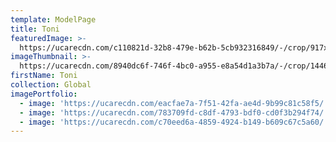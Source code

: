 ```yaml
---
template: ModelPage
title: Toni
featuredImage: >-
  https://ucarecdn.com/c110821d-32b8-479e-b62b-5cb932316849/-/crop/917x331/0,0/-/preview/
imageThumbnail: >-
  https://ucarecdn.com/8940dc6f-746f-4bc0-a955-e8a54d1a3b7a/-/crop/1446x1632/461,0/-/preview/
firstName: Toni
collection: Global
imagePortfolio:
  - image: 'https://ucarecdn.com/eacfae7a-7f51-42fa-ae4d-9b99c81c58f5/'
  - image: 'https://ucarecdn.com/783709fd-c8df-4793-bdf0-cd0f3b294f74/'
  - image: 'https://ucarecdn.com/c70eed6a-4859-4924-b149-b609c67c5a60/'
---
```


